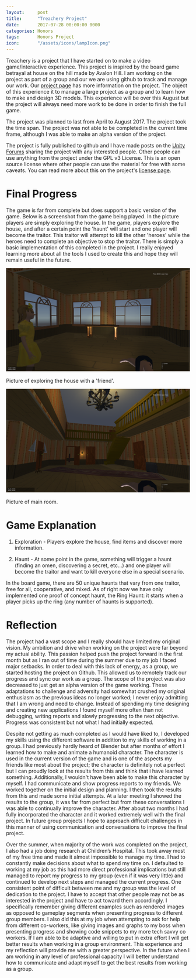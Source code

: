 ```yaml
---
layout:     post
title:      "Treachery Project"
date:       2017-07-28 00:00:00 0000
categories: Honors
tags:       Honors Project
icon:       "/assets/icons/lampIcon.png"
---
```


Treachery is a project that I have started on to make a video game/interactive experience. This project is inspired by the board game betrayal at house on the hill made by Avalon Hill. I am working on the project as part of a group and our we are using github to track and manage our work. Our [project page](https://github.com/nicholas-maltbie/treachery) has more information on the project.
The object of this experience it to manage a large project as a group and to learn how to make and design 3D models. This experience will be over this August but the project will always need more work to be done in order to finish the full game.

The project was planned to last from April to August 2017. The project took the time span. The project was not able to be completed in the current time frame, although I was able to make an alpha version of the project.

The project is fully published to github and I have made posts on the [Unity Forums](https://forum.unity3d.com/threads/wip-treachery-horror-multiplayer-game.484787/) sharing the project with any interested people. Other people can use anything from the project under the GPL v3 License. This is an open source license where other people can use the material for free with some caveats. You can read more about this on the project's [license page](https://github.com/nicholas-maltbie/Treachery/blob/master/LICENSE.txt).

# Final Progress

The game is far from complete but does support a basic version of the game. Below is a screenshot from the game being played. In the picture players are simply exploring the house. In the game, players explore the house, and after a certain point the 'haunt' will start and one player will become the traitor. This traitor will attempt to kill the other 'heroes' while the heroes need to complete an objective to stop the traitor. There is simply a basic implementation of this completed in the project. I really enjoyed learning more about all the tools I used to create this and hope they will remain useful in the future.

![Walking in house](/assets/projects/Treachery/treachery-1.png)

Picture of exploring the house with a 'friend'.

![Looking at roof of house](/assets/projects/Treachery/treachery-2.png)

Picture of main room.

# Game Explanation

1. Exploration - Players explore the house, find items and discover more information.

2. Haunt - At some point in the game, something will trigger a haunt (finding an omen, discovering a secret, etc...) and one player will become the traitor and want to kill everyone else in a special scenario.

In the board game, there are 50 unique haunts that vary from one traitor, free for all, cooperative, and mixed. As of right now we have only implemented one proof of concept haunt, the Ring Haunt: it starts when a player picks up the ring (any number of haunts is supported).

# Reflection

The project had a vast scope and I really should have limited my original vision. My ambition and drive when working on the project were far beyond my actual ability. This passion helped push the project forward in the first month but as I ran out of time during the summer due to my job I faced major setbacks. In order to deal with this lack of energy, as a group, we started hosting the project on Github. This allowed us to remotely track our progress and sync our work as a group. The scope of the project was also decreased to just get an alpha version of the game working. These adaptations to challenge and adversity had somewhat crushed my original enthusiasm as the previous ideas no longer worked; I never enjoy admitting that I am wrong and need to change. Instead of spending my time designing and creating new applications I found myself more often than not debugging, writing reports and slowly progressing to the next objective. Progress was consistent but not what I had initially expected.

Despite not getting as much completed as I would have liked to, I developed my skills using the different software in addition to my skills of working in a group. I had previously hardly heard of Blender but after months of effort I learned how to make and animate a humanoid character. The character is used in the current version of the game and is one of the aspects my friends like most about the project; the character is definitely not a perfect but I can proudly look at the results from this and think that i have learned something. Additionally, I wouldn't have been able to make this character by myself. I had communicate and show progress reports to my friends. We worked together on the initial design and planning. I then took the results from this and made some initial attempts. At a later meeting I showed the results to the group, it was far from perfect but from these conversations I was able to continually improve the character. After about two months I had fully incorporated the character and it worked extremely well with the final project. In future group projects I hope to approach difficult challenges in this manner of using communication and conversations to improve the final project.

Over the summer, when majority of the work was completed on the project, I also had a job doing research at Children’s Hospital. This took away most of my free time and made it almost impossible to manage my time. I had to constantly make decisions about what to spend my time on. I defaulted to working at my job as this had more direct professional implications but still managed to report my progress to my group (even if it was very little) and continued to develop next steps and managed the current progress. One consistent point of difficult between me and my group was the level of dedication to the project. I have to accept that other people may not be as interested in the project and have to act toward them accordingly. I specifically remember giving different examples such as rendered images as opposed to gameplay segments when presenting progress to different group members. I also did this at my job when attempting to ask for help from different co-workers, like giving images and graphs to my boss when presenting progress and showing code snippets to my more tech savvy co workers. If I am able to be adaptive and willing to put in extra effort I will get better results when working in a group environment. This experience and my reflection will provide me with a greater perspective. In the future when I am working in any level of professional capacity I will better understand how to communicate and adapt myself to get the best results from working as a group.

